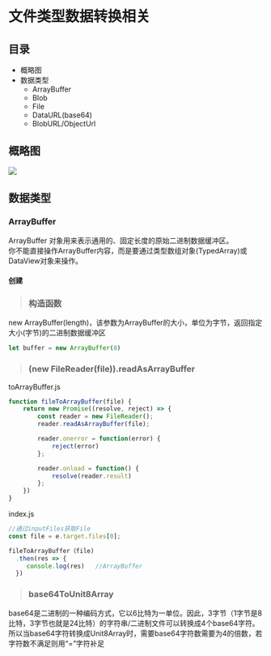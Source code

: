 
# 文件类型数据转换相关

## 目录

- 概略图
- 数据类型
  - ArrayBuffer
  - Blob
  - File
  - DataURL(base64)
  - BlobURL/ObjectUrl


## 概略图
![](https://s3.bmp.ovh/imgs/2021/09/cb88b7ff997b7640.jpg)

## 数据类型

### ArrayBuffer
ArrayBuffer 对象用来表示通用的、固定长度的原始二进制数据缓冲区。  
你不能直接操作ArrayBuffer内容，而是要通过类型数组对象(TypedArray)或DataView对象来操作。

#### 创建  

> ### 构造函数

new ArrayBuffer(length)，该参数为ArrayBuffer的大小，单位为字节，返回指定大小(字节)的二进制数据缓冲区
```javascript
let buffer = new ArrayBuffer(8)
```

> ### (new FileReader(file)).readAsArrayBuffer
toArrayBuffer.js
```javascript
function fileToArrayBuffer(file) {
    return new Promise((resolve, reject) => {
        const reader = new FileReader();
        reader.readAsArrayBuffer(file);

        reader.onerror = function(error) {
            reject(error)
        };

        reader.onload = function() {            
            resolve(reader.result)
        };
    })
}
```
index.js
```javascript
//通过inputFiles获取File
const file = e.target.files[0];

fileToArrayBuffer（file)
  .then(res => {
     console.log(res)   //ArrayBuffer
  })
```

> ### base64ToUnit8Array
base64是二进制的一种编码方式，它以6比特为一单位。因此，3字节（1字节是8比特，3字节也就是24比特）的字符串/二进制文件可以转换成4个base64字符。所以当base64字符转换成Unit8Array时，需要base64字符数需要为4的倍数，若字符数不满足则用“=”字符补足







